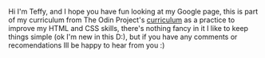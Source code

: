 Hi I'm Teffy, and  I hope you have fun looking at my Google page, this is part of my curriculum from The Odin Project's [curriculum](http://www.theodinproject.com/courses/web-development-101/lessons/html-css) as a practice to improve my HTML and CSS skills, there's nothing fancy in it I like to keep things simple (ok I'm new in this D:), but if you have any comments or recomendations Ill be happy to hear from you :)
